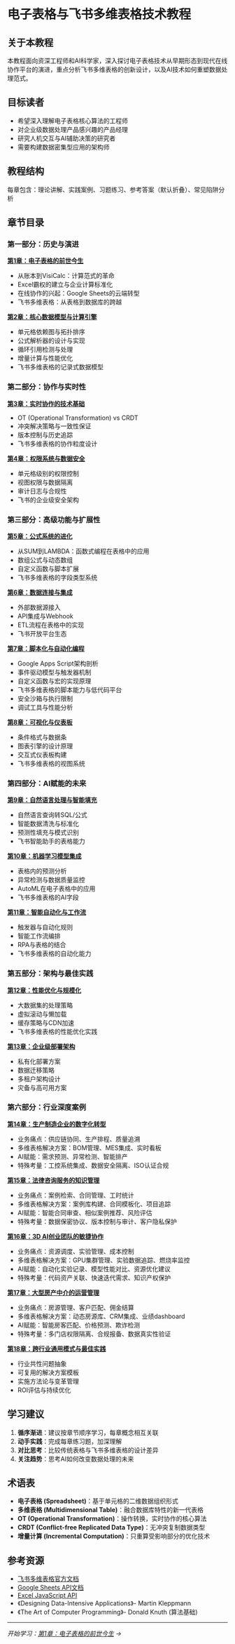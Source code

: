 # 电子表格与飞书多维表格技术教程

## 关于本教程

本教程面向资深工程师和AI科学家，深入探讨电子表格技术从早期形态到现代在线协作平台的演进，重点分析飞书多维表格的创新设计，以及AI技术如何重塑数据处理范式。

## 目标读者

- 希望深入理解电子表格核心算法的工程师
- 对企业级数据处理产品感兴趣的产品经理
- 研究人机交互与AI辅助决策的研究者
- 需要构建数据密集型应用的架构师

## 教程结构

每章包含：理论讲解、实践案例、习题练习、参考答案（默认折叠）、常见陷阱分析

## 章节目录

### 第一部分：历史与演进

**[第1章：电子表格的前世今生](chapter1.md)**
- 从账本到VisiCalc：计算范式的革命
- Excel霸权的建立与企业计算标准化
- 在线协作的兴起：Google Sheets的云端转型
- 飞书多维表格：从表格到数据库的跨越

**[第2章：核心数据模型与计算引擎](chapter2.md)**
- 单元格依赖图与拓扑排序
- 公式解析器的设计与实现
- 循环引用检测与处理
- 增量计算与性能优化
- 飞书多维表格的记录式数据模型

### 第二部分：协作与实时性

**[第3章：实时协作的技术基础](chapter3.md)**
- OT (Operational Transformation) vs CRDT
- 冲突解决策略与一致性保证
- 版本控制与历史追踪
- 飞书多维表格的协作粒度设计

**[第4章：权限系统与数据安全](chapter4.md)**
- 单元格级别的权限控制
- 视图权限与数据隔离
- 审计日志与合规性
- 飞书的企业级安全架构

### 第三部分：高级功能与扩展性

**[第5章：公式系统的进化](chapter5.md)**
- 从SUM到LAMBDA：函数式编程在表格中的应用
- 数组公式与动态数组
- 自定义函数与脚本扩展
- 飞书多维表格的字段类型系统

**[第6章：数据连接与集成](chapter6.md)**
- 外部数据源接入
- API集成与Webhook
- ETL流程在表格中的实现
- 飞书开放平台生态

**[第7章：脚本化与自动化编程](chapter7.md)**
- Google Apps Script架构剖析
- 事件驱动模型与触发器机制
- 自定义函数与宏的实现原理
- 飞书多维表格的脚本能力与低代码平台
- 安全沙箱与执行限制
- 调试工具与性能分析

**[第8章：可视化与仪表板](chapter8.md)**
- 条件格式与数据条
- 图表引擎的设计原理
- 交互式仪表板构建
- 飞书多维表格的视图系统

### 第四部分：AI赋能的未来

**[第9章：自然语言处理与智能填充](chapter9.md)**
- 自然语言查询转SQL/公式
- 智能数据清洗与标准化
- 预测性填充与模式识别
- 飞书智能助手的表格能力

**[第10章：机器学习模型集成](chapter10.md)**
- 表格内的预测分析
- 异常检测与数据质量监控
- AutoML在电子表格中的应用
- 飞书多维表格的AI字段

**[第11章：智能自动化与工作流](chapter11.md)**
- 触发器与自动化规则
- 智能工作流编排
- RPA与表格的结合
- 飞书多维表格的自动化能力

### 第五部分：架构与最佳实践

**[第12章：性能优化与规模化](chapter12.md)**
- 大数据集的处理策略
- 虚拟滚动与懒加载
- 缓存策略与CDN加速
- 飞书多维表格的性能优化实践

**[第13章：企业级部署架构](chapter13.md)**
- 私有化部署方案
- 数据迁移策略
- 多租户架构设计
- 灾备与高可用方案

### 第六部分：行业深度案例

**[第14章：生产制造企业的数字化转型](chapter14.md)**
- 业务痛点：供应链协同、生产排程、质量追溯
- 多维表格解决方案：BOM管理、MES集成、实时看板
- AI赋能：需求预测、异常检测、智能排产
- 特殊考量：工控系统集成、数据安全隔离、ISO认证合规

**[第15章：法律咨询服务的知识管理](chapter15.md)**
- 业务痛点：案例检索、合同管理、工时统计
- 多维表格解决方案：案例库构建、合同模板化、项目追踪
- AI赋能：智能合同审查、相似案例推荐、风险评估
- 特殊考量：数据保密协议、版本控制与审计、客户隐私保护

**[第16章：3D AI创业团队的敏捷协作](chapter16.md)**
- 业务痛点：资源调度、实验管理、成本控制
- 多维表格解决方案：GPU集群管理、实验数据追踪、燃烧率监控
- AI赋能：自动化实验记录、模型性能对比、资源优化建议
- 特殊考量：代码资产关联、快速迭代需求、知识产权保护

**[第17章：大型房产中介的运营管理](chapter17.md)**
- 业务痛点：房源管理、客户匹配、佣金结算
- 多维表格解决方案：动态房源库、CRM集成、业绩dashboard
- AI赋能：智能房客匹配、价格预测、欺诈检测
- 特殊考量：多门店权限隔离、合规报备、数据真实性验证

**[第18章：跨行业通用模式与最佳实践](chapter18.md)**
- 行业共性问题抽象
- 可复用的解决方案模板
- 实施方法论与变革管理
- ROI评估与持续优化

## 学习建议

1. **循序渐进**：建议按章节顺序学习，每章概念相互关联
2. **动手实践**：完成每章练习题，加深理解
3. **对比思考**：比较传统表格与飞书多维表格的设计差异
4. **关注趋势**：思考AI如何改变数据处理的未来

## 术语表

- **电子表格 (Spreadsheet)**：基于单元格的二维数据组织形式
- **多维表格 (Multidimensional Table)**：融合数据库特性的新一代表格
- **OT (Operational Transformation)**：操作转换，实时协作的核心算法
- **CRDT (Conflict-free Replicated Data Type)**：无冲突复制数据类型
- **增量计算 (Incremental Computation)**：只重算受影响部分的优化技术

## 参考资源

- [飞书多维表格官方文档](https://www.feishu.cn/hc/zh-CN/articles/360049067853)
- [Google Sheets API文档](https://developers.google.com/sheets/api)
- [Excel JavaScript API](https://docs.microsoft.com/en-us/office/dev/add-ins/reference/overview/excel-add-ins-reference-overview)
- 《Designing Data-Intensive Applications》- Martin Kleppmann
- 《The Art of Computer Programming》- Donald Knuth (算法基础)

---

*开始学习：[第1章：电子表格的前世今生](chapter1.md) →*